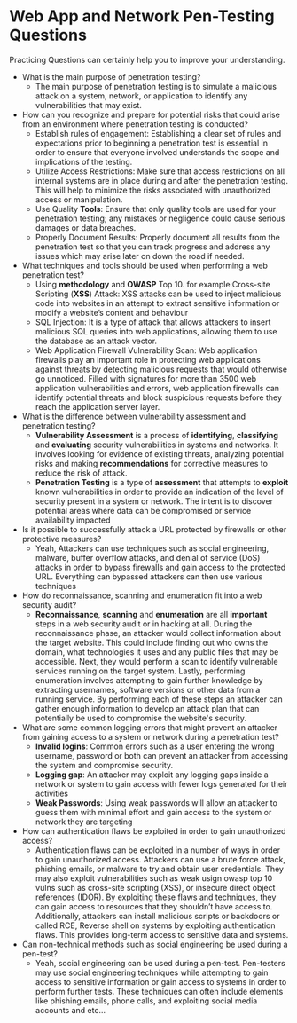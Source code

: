 # Web App and Network Pen-Testing Questions

Practicing Questions can certainly help you to improve your understanding.

- What is the main purpose of penetration testing?
    - The main purpose of penetration testing is to simulate a malicious attack on a system, network, or application to identify any vulnerabilities that may exist.
- How can you recognize and prepare for potential risks that could arise from an environment where penetration testing is conducted?
    - Establish rules of engagement: Establishing a clear set of rules and expectations prior to beginning a penetration test is essential in order to ensure that everyone involved understands the scope and implications of the testing.
    - Utilize Access Restrictions: Make sure that access restrictions on all internal systems are in place during and after the penetration testing. This will help to minimize the risks associated with unauthorized access or manipulation.
    - Use Quality **Tools**: Ensure that only quality tools are used for your penetration testing; any mistakes or negligence could cause serious damages or data breaches.
    - Properly Document Results: Properly document all results from the penetration test so that you can track progress and address any issues which may arise later on down the road if needed.
- What techniques and tools should be used when performing a web penetration test?
    - Using **methodology** and **OWASP** Top 10. for example:Cross-site Scripting (**XSS**) Attack: XSS attacks can be used to inject malicious code into websites in an attempt to extract sensitive information or modify a website’s content and behaviour
    - SQL Injection: It is a type of attack that allows attackers to insert malicious SQL queries into web applications, allowing them to use the database as an attack vector.
    - Web Application Firewall Vulnerability Scan: Web application firewalls play an important role in protecting web applications against threats by detecting malicious requests that would otherwise go unnoticed. Filled with signatures for more than 3500 web application vulnerabilities and errors, web application firewalls can identify potential threats and block suspicious requests before they reach the application server layer.
- What is the difference between vulnerability assessment and penetration testing?
    - **Vulnerability Assessment** is a process of **identifying**, **classifying** and **evaluating** security vulnerabilities in systems and networks. It involves looking for evidence of existing threats, analyzing potential risks and making **recommendations** for corrective measures to reduce the risk of attack.
    - **Penetration Testing** is a type of **assessment** that attempts to **exploit** known vulnerabilities in order to provide an indication of the level of security present in a system or network. The intent is to discover potential areas where data can be compromised or service availability impacted
- Is it possible to successfully attack a URL protected by firewalls or other protective measures?
    - Yeah, Attackers can use techniques such as social engineering, malware, buffer overflow attacks, and denial of service (DoS) attacks in order to bypass firewalls and gain access to the protected URL. Everything can bypassed attackers can then use various techniques
- How do reconnaissance, scanning and enumeration fit into a web security audit?
    - **Reconnaissance**, **scanning** and **enumeration** are all **important** steps in a web security audit or in hacking at all. During the reconnaissance phase, an attacker would collect information about the target website. This could include finding out who owns the domain, what technologies it uses and any public files that may be accessible. Next, they would perform a scan to identify vulnerable services running on the target system. Lastly, performing enumeration involves attempting to gain further knowledge by extracting usernames, software versions or other data from a running service. By performing each of these steps an attacker can gather enough information to develop an attack plan that can potentially be used to compromise the website's security.
- What are some common logging errors that might prevent an attacker from gaining access to a system or network during a penetration test?
    - **Invalid logins**: Common errors such as a user entering the wrong username, password or both can prevent an attacker from accessing the system and compromise security.
    - **Logging gap**: An attacker may exploit any logging gaps inside a network or system to gain access with fewer logs generated for their activities
    - **Weak Passwords**: Using weak passwords will allow an attacker to guess them with minimal effort and gain access to the system or network they are targeting
- How can authentication flaws be exploited in order to gain unauthorized access?
    - Authentication flaws can be exploited in a number of ways in order to gain unauthorized access. Attackers can use a brute force attack, phishing emails, or malware to try and obtain user credentials. They may also exploit vulnerabilities such as weak usign owasp top 10 vulns such as cross-site scripting (XSS), or insecure direct object references (IDOR). By exploiting these flaws and techniques, they can gain access to resources that they shouldn’t have access to. Additionally, attackers can install malicious scripts or backdoors or called RCE, Reverse shell on systems by exploiting authentication flaws. This provides long-term access to sensitive data and systems.
- Can non-technical methods such as social engineering be used during a pen-test?
    - Yeah, social engineering can be used during a pen-test. Pen-testers may use social engineering techniques while attempting to gain access to sensitive information or gain access to systems in order to perform further tests. These techniques can often include elements like phishing emails, phone calls, and exploiting social media accounts and etc...
